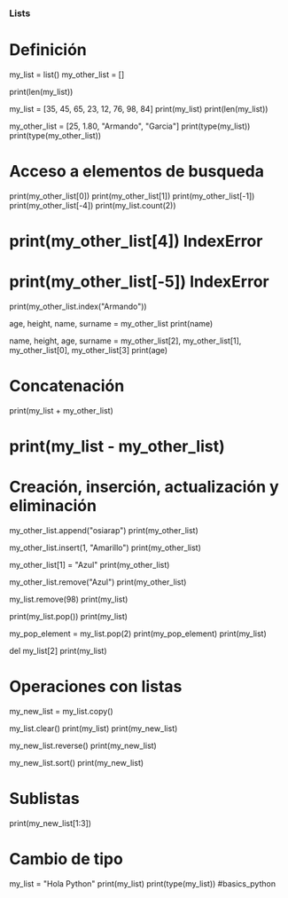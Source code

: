 ### Lists ###

# Definición

my_list = list()
my_other_list = []

print(len(my_list))

my_list = [35, 45, 65, 23, 12, 76, 98, 84]
print(my_list)
print(len(my_list))

my_other_list = [25, 1.80, "Armando", "Garcia"]
print(type(my_list))
print(type(my_other_list))

# Acceso a elementos de busqueda

print(my_other_list[0])
print(my_other_list[1])
print(my_other_list[-1])
print(my_other_list[-4])
print(my_list.count(2))

# print(my_other_list[4]) IndexError
# print(my_other_list[-5]) IndexError

print(my_other_list.index("Armando"))

age, height, name, surname = my_other_list
print(name)


name, height, age, surname = my_other_list[2], my_other_list[1], my_other_list[0], my_other_list[3]
print(age)

# Concatenación

print(my_list + my_other_list)
# print(my_list - my_other_list)

# Creación, inserción, actualización y eliminación

my_other_list.append("osiarap")
print(my_other_list)

my_other_list.insert(1, "Amarillo")
print(my_other_list)

my_other_list[1] = "Azul"
print(my_other_list)

my_other_list.remove("Azul")
print(my_other_list)

my_list.remove(98)
print(my_list)

print(my_list.pop())
print(my_list)

my_pop_element = my_list.pop(2)
print(my_pop_element)
print(my_list)

del my_list[2]
print(my_list)

# Operaciones con listas

my_new_list = my_list.copy()

my_list.clear()
print(my_list)
print(my_new_list)

my_new_list.reverse()
print(my_new_list)

my_new_list.sort()
print(my_new_list)

# Sublistas

print(my_new_list[1:3])

# Cambio de tipo

my_list = "Hola Python"
print(my_list)
print(type(my_list))
#basics_python

